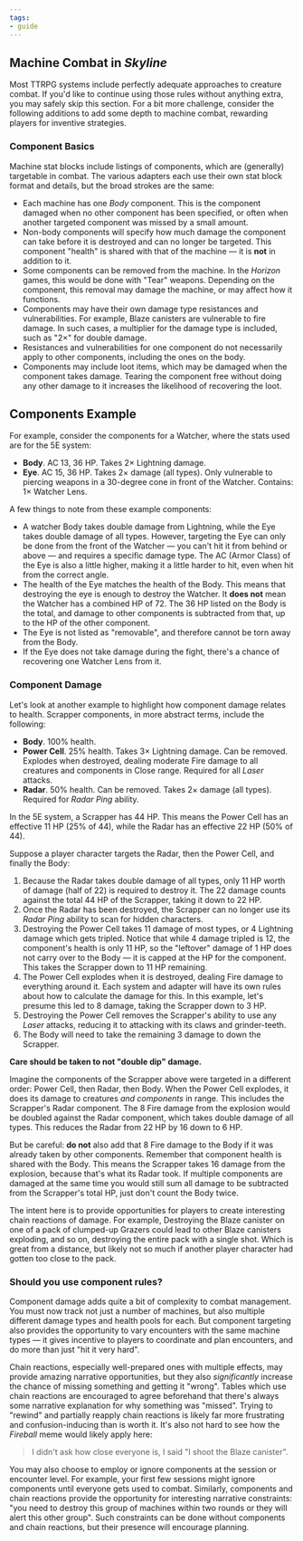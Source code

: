 ```yaml
---
tags:
- guide
---
```


## Machine Combat in _Skyline_

Most TTRPG systems include perfectly adequate approaches to creature combat.
If you'd like to continue using those rules without anything extra, you may safely skip this section.
For a bit more challenge, consider the following additions to add some depth to machine combat, rewarding players for inventive strategies.

### Component Basics

Machine stat blocks include listings of components, which are (generally) targetable in combat.
The various adapters each use their own stat block format and details, but the broad strokes are the same:

* Each machine has one _Body_ component.
  This is the component damaged when no other component has been specified, or often when another targeted component was missed by a small amount.
* Non-body components will specify how much damage the component can take before it is destroyed and can no longer be targeted.
  This component "health" is shared with that of the machine — it is **not** in addition to it.
* Some components can be removed from the machine.
  In the _Horizon_ games, this would be done with "Tear" weapons.
  Depending on the component, this removal may damage the machine, or may affect how it functions.
* Components may have their own damage type resistances and vulnerabilities.
  For example, Blaze canisters are vulnerable to fire damage.
  In such cases, a multiplier for the damage type is included, such as "2&times;" for double damage.
* Resistances and vulnerabilities for one component do not necessarily apply to other components, including the ones on the body.
* Components may include loot items, which may be damaged when the component takes damage.
  Tearing the component free without doing any other damage to it increases the likelihood of recovering the loot.

## Components Example

For example, consider the components for a Watcher, where the stats used are for the 5E system:

* **Body**.  AC 13, 36 HP.
  Takes 2&times; Lightning damage.
* **Eye**.  AC 15, 36 HP.
  Takes 2&times; damage (all types).
  Only vulnerable to piercing weapons in a 30-degree cone in front of the Watcher.
  Contains: 1&times; Watcher Lens.

A few things to note from these example components:

* A watcher Body takes double damage from Lightning, while the Eye takes double damage of all types.
  However, targeting the Eye can only be done from the front of the Watcher — you can't hit it from behind or above — and requires a specific damage type.
  The AC (Armor Class) of the Eye is also a little higher, making it a little harder to hit, even when hit from the correct angle.
* The health of the Eye matches the health of the Body.
  This means that destroying the eye is enough to destroy the Watcher.
  It **does not** mean the Watcher has a combined HP of 72.
  The 36 HP listed on the Body is the total, and damage to other components is subtracted from that, up to the HP of the other component. 
* The Eye is not listed as "removable", and therefore cannot be torn away from the Body.
* If the Eye does not take damage during the fight, there's a chance of recovering one Watcher Lens from it.

### Component Damage

Let's look at another example to highlight how component damage relates to health.
Scrapper components, in more abstract terms, include the following:

* **Body**.  100% health.
* **Power Cell**.  25% health.
  Takes 3&times; Lightning damage.
  Can be removed.
  Explodes when destroyed, dealing moderate Fire damage to all creatures and components in Close range.
  Required for all _Laser_ attacks.
* **Radar**.  50% health.
  Can be removed.
  Takes 2&times; damage (all types).
  Required for _Radar Ping_ ability.

In the 5E system, a Scrapper has 44 HP.
This means the Power Cell has an effective 11 HP (25% of 44), while the Radar has an effective 22 HP (50% of 44).

Suppose a player character targets the Radar, then the Power Cell, and finally the Body:

1. Because the Radar takes double damage of all types, only 11 HP worth of damage (half of 22) is required to destroy it.
   The 22 damage counts against the total 44 HP of the Scrapper, taking it down to 22 HP.
2. Once the Radar has been destroyed, the Scrapper can no longer use its _Radar Ping_ ability to scan for hidden characters.
3. Destroying the Power Cell takes 11 damage of most types, or 4 Lightning damage which gets tripled.
   Notice that while 4 damage tripled is 12, the component's health is only 11 HP, so the "leftover" damage of 1 HP does not carry over to the Body — it is capped at the HP for the component.
   This takes the Scrapper down to 11 HP remaining.
4. The Power Cell explodes when it is destroyed, dealing Fire damage to everything around it.
   Each system and adapter will have its own rules about how to calculate the damage for this.
   In this example, let's presume this led to 8 damage, taking the Scrapper down to 3 HP.
5. Destroying the Power Cell removes the Scrapper's ability to use any _Laser_ attacks, reducing it to attacking with its claws and grinder-teeth.
6. The Body will need to take the remaining 3 damage to down the Scrapper.

**Care should be taken to not "double dip" damage.**

Imagine the components of the Scrapper above were targeted in a different order: Power Cell, then Radar, then Body.
When the Power Cell explodes, it does its damage to creatures _and components_ in range.
This includes the Scrapper's Radar component.
The 8 Fire damage from the explosion would be doubled against the Radar component, which takes double damage of all types.
This reduces the Radar from 22 HP by 16 down to 6 HP.

But be careful: **do not** also add that 8 Fire damage to the Body if it was already taken by other components.
Remember that component health is shared with the Body.
This means the Scrapper takes 16 damage from the explosion, because that's what its Radar took.
If multiple components are damaged at the same time you would still sum all damage to be subtracted from the Scrapper's total HP, just don't count the Body twice.

The intent here is to provide opportunities for players to create interesting chain reactions of damage.
For example, Destroying the Blaze canister on one of a pack of clumped-up Grazers could lead to other Blaze canisters exploding, and so on, destroying the entire pack with a single shot.
Which is great from a distance, but likely not so much if another player character had gotten too close to the pack.

### Should you use component rules?

Component damage adds quite a bit of complexity to combat management.
You must now track not just a number of machines, but also multiple different damage types and health pools for each.
But component targeting also provides the opportunity to vary encounters with the same machine types — it gives incentive to players to coordinate and plan encounters, and do more than just "hit it very hard".

Chain reactions, especially well-prepared ones with multiple effects, may provide amazing narrative opportunities, but they also _significantly_ increase the chance of missing something and getting it "wrong".
Tables which use chain reactions are encouraged to agree beforehand that there's always some narrative explanation for why something was "missed".
Trying to "rewind" and partially reapply chain reactions is likely far more frustrating and confusion-inducing than is worth it.
It's also not hard to see how the _Fireball_ meme would likely apply here:

> I didn't ask how close everyone is, I said "I shoot the Blaze canister".

You may also choose to employ or ignore components at the session or encounter level.
For example, your first few sessions might ignore components until everyone gets used to combat.
Similarly, components and chain reactions provide the opportunity for interesting narrative constraints: "you need to destroy this group of machines within two rounds or they will alert this other group".
Such constraints can be done without components and chain reactions, but their presence will encourage planning.
